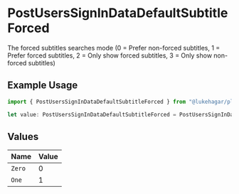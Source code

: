 # PostUsersSignInDataDefaultSubtitleForced

The forced subtitles searches mode (0 = Prefer non-forced subtitles, 1 = Prefer forced subtitles, 2 = Only show forced subtitles, 3 = Only show non-forced subtitles)

## Example Usage

```typescript
import { PostUsersSignInDataDefaultSubtitleForced } from "@lukehagar/plexjs";

let value: PostUsersSignInDataDefaultSubtitleForced = PostUsersSignInDataDefaultSubtitleForced.Zero;
```

## Values

| Name   | Value  |
| ------ | ------ |
| `Zero` | 0      |
| `One`  | 1      |